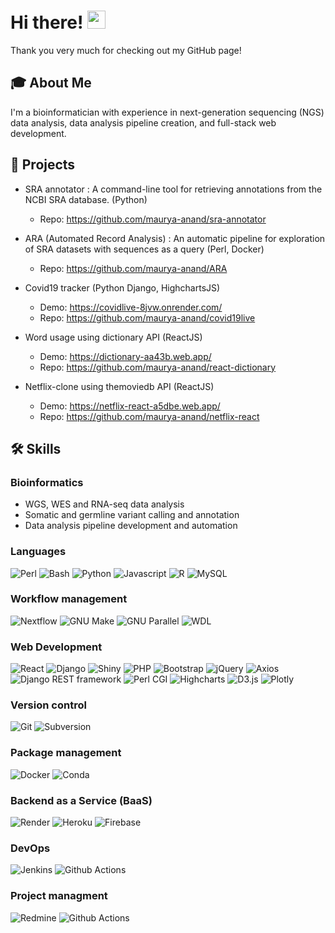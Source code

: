 # Hi there! <img src="https://media.giphy.com/media/hvRJCLFzcasrR4ia7z/giphy.gif" width="29px" height="29px"/>

Thank you very much for checking out my GitHub page!

## 🎓 About Me

I'm a bioinformatician with experience in next-generation sequencing (NGS) data analysis, data analysis pipeline creation, and full-stack web development.

## 📝 Projects

-   SRA annotator : A command-line tool for retrieving annotations from the NCBI SRA database. (Python)
    - Repo: https://github.com/maurya-anand/sra-annotator

-   ARA (Automated Record Analysis) : An automatic pipeline for exploration of SRA datasets with sequences as a query (Perl, Docker)
    - Repo: https://github.com/maurya-anand/ARA

-   Covid19 tracker (Python Django, HighchartsJS)
    - Demo: https://covidlive-8jvw.onrender.com/
    - Repo: https://github.com/maurya-anand/covid19live
    
-   Word usage using dictionary API (ReactJS)
    - Demo: https://dictionary-aa43b.web.app/
    - Repo: https://github.com/maurya-anand/react-dictionary
    
-   Netflix-clone using themoviedb API (ReactJS)
    - Demo: https://netflix-react-a5dbe.web.app/
    - Repo: https://github.com/maurya-anand/netflix-react
    
## 🛠️ Skills

### Bioinformatics

-   WGS, WES and RNA-seq data analysis
-   Somatic and germline variant calling and annotation
-   Data analysis pipeline development and automation

### Languages

![Perl](https://img.shields.io/badge/Perl-0078D4?style=for-the-badge&logo=Perl&logoColor=white) ![Bash](https://img.shields.io/badge/Bash-0078D4?style=for-the-badge&logo=GNU-Bash&logoColor=white) ![Python](https://img.shields.io/badge/Python-0078D4?style=for-the-badge&logo=Python&logoColor=white) ![Javascript](https://img.shields.io/badge/Javascript-0078D4?style=for-the-badge&logo=Javascript&logoColor=white) ![R](https://img.shields.io/badge/R-0078D4?style=for-the-badge&logo=R&logoColor=white) ![MySQL](https://img.shields.io/badge/MySQL-0078D4?style=for-the-badge&logo=MySQL&logoColor=white) 

### Workflow management

![Nextflow](https://img.shields.io/badge/Nextflow-0078D4?style=for-the-badge&logo=Nextflow&logoColor=white) ![GNU Make](https://img.shields.io/badge/MAKE-0078D4?style=for-the-badge&logo=GNU&logoColor=white) ![GNU Parallel](https://img.shields.io/badge/Parallel-0078D4?style=for-the-badge&logo=GNU&logoColor=white) ![WDL](https://img.shields.io/badge/WDL-0078D4?style=for-the-badge&logo=WDL&logoColor=white)

### Web Development

![React](https://img.shields.io/badge/React-0078D4?style=for-the-badge&logo=React&logoColor=white) ![Django](https://img.shields.io/badge/Django-0078D4?style=for-the-badge&logo=Django&logoColor=white) ![Shiny](https://img.shields.io/badge/Shiny-0078D4?style=for-the-badge&logo=R&logoColor=white) ![PHP](https://img.shields.io/badge/PHP-0078D4?style=for-the-badge&logo=PHP&logoColor=white) ![Bootstrap](https://img.shields.io/badge/Bootstrap-0078D4?style=for-the-badge&logo=Bootstrap&logoColor=white) ![jQuery](https://img.shields.io/badge/jQuery-0078D4?style=for-the-badge&logo=jQuery&logoColor=white) ![Axios](https://img.shields.io/badge/Axios-0078D4?style=for-the-badge&logo=npm&logoColor=white) ![Django REST framework](https://img.shields.io/badge/Django%20REST%20framework-0078D4?style=for-the-badge&logo=Django&logoColor=white) ![Perl CGI](https://img.shields.io/badge/Perl%20CGI-0078D4?style=for-the-badge&logo=Perl&logoColor=white) ![Highcharts](https://img.shields.io/badge/Highcharts-0078D4?style=for-the-badge&logo=Javascript&logoColor=white) ![D3.js](https://img.shields.io/badge/D3.js-0078D4?style=for-the-badge&logo=D3.js&logoColor=white) ![Plotly](https://img.shields.io/badge/Plotly-0078D4?style=for-the-badge&logo=Plotly&logoColor=white)

### Version control

![Git](https://img.shields.io/badge/Git-0078D4?style=for-the-badge&logo=Git&logoColor=white) ![Subversion](https://img.shields.io/badge/SVN-0078D4?style=for-the-badge&logo=Subversion&logoColor=white)

### Package management

![Docker](https://img.shields.io/badge/Docker-0078D4?style=for-the-badge&logo=Docker&logoColor=white) ![Conda](https://img.shields.io/badge/Conda%20Bioconda-0078D4?style=for-the-badge&logo=Anaconda&logoColor=white)

### Backend as a Service (BaaS)

![Render](https://img.shields.io/badge/Render-0078D4?style=for-the-badge&logo=Render&logoColor=white) ![Heroku](https://img.shields.io/badge/Heroku-0078D4?style=for-the-badge&logo=Heroku&logoColor=white) ![Firebase](https://img.shields.io/badge/Firebase-0078D4?style=for-the-badge&logo=Firebase&logoColor=white)

### DevOps

![Jenkins](https://img.shields.io/badge/Jenkins-0078D4?style=for-the-badge&logo=Jenkins&logoColor=white)
![Github Actions](https://img.shields.io/badge/Github%20Actions-0078D4?style=for-the-badge&logo=Github-Actions&logoColor=white)

### Project managment

![Redmine](https://img.shields.io/badge/Redmine-0078D4?style=for-the-badge&logo=Redmine&logoColor=white)
![Github Actions](https://img.shields.io/badge/Github%20Projects-0078D4?style=for-the-badge&logo=Github&logoColor=white)
